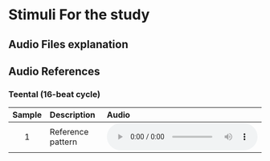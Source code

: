 Stimuli For the study
================

## Audio Files explanation

## Audio References

### Teental (16-beat cycle)

| Sample | Description | Audio |
|:--:|:---|:---|
| 1 | Reference pattern | <audio controls><source src="https://www.dropbox.com/scl/fi/7v4zveadf8ytkv5sdlzrh/TeentalReference.wav?rlkey=wd97zzvscmfndqapv16nkcptt&st=0s8modrw&dl=1" type="audio/wav"></audio> |
